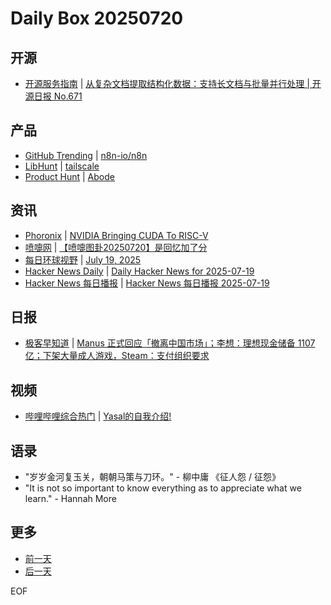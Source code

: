 # Daily Box 20250720

## 开源
- [开源服务指南](https://osguider.com/blog/) | [从复杂文档提取结构化数据：支持长文档与批量并行处理 | 开源日报 No.671](https://osguider.com/blog/post/daily/daily-671/)

## 产品
- [GitHub Trending](https://github.com/trending?since=daily) | [n8n-io/n8n](https://github.com/n8n-io/n8n)
- [LibHunt](https://www.libhunt.com/) | [tailscale](https://www.libhunt.com/r/tailscale)
- [Product Hunt](https://www.producthunt.com) | [Abode](https://www.producthunt.com/products/abode-3)

## 资讯
- [Phoronix](https://www.phoronix.com/) | [NVIDIA Bringing CUDA To RISC-V](https://www.phoronix.com/news/NVIDIA-CUDA-Coming-To-RISC-V)
- [喷嚏网](http://www.dapenti.com/blog/blog.asp?subjectid=70&name=xilei) | [【喷嚏图卦20250720】是回忆加了分](http://www.dapenti.com/blog/more.asp?name=xilei&id=187188)
- [每日环球视野](https://idai.ly/) | [July 19, 2025](http://m.idai.ly/se/a193iG?1752854400)
- [Hacker News Daily](https://www.daemonology.net/hn-daily/) | [Daily Hacker News for 2025-07-19](https://www.daemonology.net/hn-daily/2025-07-19.html)
- [Hacker News 每日播报](https://hacker-news.agi.li/) | [Hacker News 每日播报 2025-07-19](https://hacker-news.agi.li/post/2025-07-19)

## 日报
- [极客早知道](https://www.geekpark.net/column/74) | [Manus 正式回应「撤离中国市场」；李想：理想现金储备 1107 亿；下架大量成人游戏，Steam：支付组织要求](https://www.geekpark.net/news/351696)

## 视频
- [哔哩哔哩综合热门](https://www.bilibili.com/v/popular/all/) | [Yasal的自我介绍!](https://b23.tv/BV1GcghzJEjQ)

## 语录
- "岁岁金河复玉关，朝朝马策与刀环。" - 柳中庸 《征人怨 / 征怨》
- "It is not so important to know everything as to appreciate what we learn." - Hannah More

## 更多
- [前一天](daily-box-20250719.md)
- [后一天](daily-box-20250721.md)

EOF